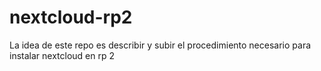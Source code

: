 # nextcloud-rp2
La idea de este repo es describir y subir el procedimiento necesario para instalar nextcloud en rp 2
